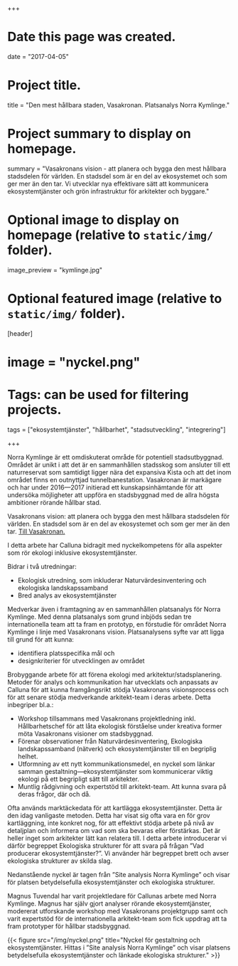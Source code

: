 +++
# Date this page was created.
date = "2017-04-05"

# Project title.
title = "Den mest hållbara staden, Vasakronan. Platsanalys Norra Kymlinge."

# Project summary to display on homepage.
summary = "Vasakronans vision - att planera och bygga den mest hållbara stadsdelen för världen. En stadsdel som är en del av ekosystemet och som ger mer än den tar. Vi utvecklar nya effektivare sätt att kommunicera ekosystemtjänster och grön infrastruktur för arkitekter och byggare."

# Optional image to display on homepage (relative to `static/img/` folder).
image_preview = "kymlinge.jpg"

# Optional featured image (relative to `static/img/` folder).
[header]
# image = "nyckel.png"

# Tags: can be used for filtering projects.
tags = ["ekosystemtjänster", "hållbarhet", "stadsutveckling", "integrering"]

+++

Norra Kymlinge är ett omdiskuterat område för potentiell stadsutbyggnad. Området är unikt i att det är en sammanhållen stadsskog som ansluter till ett naturreservat som samtidigt ligger nära det expansiva Kista och att det inom området finns en outnyttjad tunnelbanestation. Vasakronan är markägare och har under 2016—2017 initierad ett kunskapsinhämtande för att undersöka möjligheter att uppföra en stadsbyggnad med de allra högsta ambitioner rörande hållbar stad. 

Vasakronans vision: att planera och bygga den mest hållbara stadsdelen för världen. En stadsdel som är en del av ekosystemet och som ger mer än den tar. [Till Vasakronan.](https://stadsutveckling.vasakronan.se/stockholm/norra-kymlinge-2)

I detta arbete har Calluna bidragit med nyckelkompetens för alla aspekter som rör ekologi inklusive ekosystemtjänster.

Bidrar i två utredningar:
- Ekologisk utredning, som inkluderar Naturvärdesinventering och ekologiska landskapssamband
- Bred analys av ekosystemtjänster

Medverkar även i framtagning av en sammanhållen platsanalys för Norra Kymlinge. Med denna platsanalys som grund inbjöds sedan tre internationella team att ta fram en prototyp, en förstudie för området Norra Kymlinge i linje med Vasakronans vision. Platsanalysens syfte var att ligga till grund för att kunna:
- identifiera platsspecifika mål och 
- designkriterier för utvecklingen av området

Brobyggande arbete för att förena ekologi med arkitektur/stadsplanering. Metoder för analys och kommunikation har utvecklats och anpassats av Calluna för att kunna framgångsrikt stödja Vasakronans visionsprocess och för att senare stödja medverkande arkitekt-team i deras arbete. Detta inbegriper bl.a.:
- Workshop tillsammans med Vasakronans projektledning inkl. Hållbarhetschef för att låta ekologisk förståelse under kreativa former möta Vasakronans visioner om stadsbyggnad.
- Förenar observationer från Naturvärdesinventering, Ekologiska landskapssamband (nätverk) och ekosystemtjänster till en begriplig helhet.
- Utformning av ett nytt kommunikationsmedel, en nyckel som länkar samman gestaltning—ekosystemtjänster som kommunicerar viktig ekologi på ett begripligt sätt till arkitekter.
- Muntlig rådgivning och expertstöd till arkitekt-team. Att kunna svara på deras frågor, där och då. 

Ofta används marktäckedata för att kartlägga ekosystemtjänster. Detta är den idag vanligaste metoden. Detta har visat sig ofta vara en för grov kartläggning, inte konkret nog, för att effektivt stödja arbete på nivå av detaljplan och informera om vad som ska bevaras eller förstärkas. Det är heller inget som arkitekter lätt kan relatera till. I detta arbete introducerar vi därför begreppet Ekologiska strukturer för att svara på frågan ”Vad producerar ekosystemtjänster?”. Vi använder här begreppet brett och avser ekologiska strukturer av skilda slag. 

Nedanstående nyckel är tagen från ”Site analysis Norra Kymlinge” och visar för platsen betydelsefulla ekosystemtjänster och ekologiska strukturer.

Magnus Tuvendal har varit projektledare för Callunas arbete med Norra Kymlinge. Magnus har själv gjort analyser rörande ekosystemtjänster, modererat utforskande workshop med Vasakronans projektgrupp samt och varit expertstöd för de internationella arkitekt-team som fick uppdrag att ta fram prototyper för hållbar stadsbyggnad.

{{< figure src="/img/nyckel.png" title="Nyckel för gestaltning och ekosystemtjänster. Hittas i ”Site analysis Norra Kymlinge” och visar platsens betydelsefulla ekosystemtjänster och länkade ekologiska strukturer." >}}